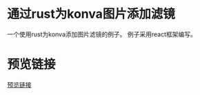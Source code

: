 # 通过rust为konva图片添加滤镜
一个使用rust为konva添加图片滤镜的例子。
例子采用react框架编写。

# 预览链接
[预览链接](https://yirandidi.github.io/yr_rust_konva/)
